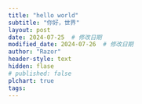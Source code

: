 ```yaml
---
title: "hello world"
subtitle: "你好，世界"
layout: post
date: 2024-07-25  # 修改日期
modified_date: 2024-07-26  # 修改日期
author: "Razor"
header-style: text
hidden: flase
# published: false
plchart: true
tags:
---
```


